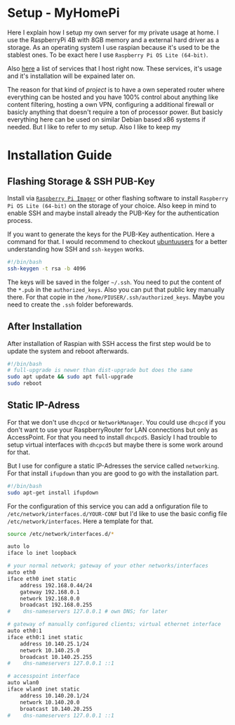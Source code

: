 # Setup - MyHomePi

Here I explain how I setup my own server for my private usage at home. I use the RaspberryPi 4B with 8GB memory and a external hard driver as a storage. As an operating system I use raspian because it's used to be the stablest ones. To be exact here I use `Raspberry Pi OS Lite (64-bit)`.

Also [here](./Resources/SERVICES.md) a list of services that I host right now. These services, it's usage and it's installation will be expained later on.

The reason for that kind of *project* is to have a own seperated router where everything can be hosted and you have 100% control about anything like content filtering, hosting a own VPN, configuring a additional firewall or basicly anything that doesn't require a ton of processor power. But basicly everything here can be used on similar Debian based x86 systems if needed. But I like to refer to my setup. Also I like to keep my 

# Installation Guide

## Flashing Storage & SSH PUB-Key

Install via [`Raspberry Pi Imager`](https://www.raspberrypi.com/software/) or other flashing software to install `Raspberry Pi OS Lite (64-bit)` on the storage of your choice. Also keep in mind to enable SSH and maybe install already the PUB-Key for the authentication process.

If you want to generate the keys for the PUB-Key authentication. Here a command for that. I would recommend to checkout [ubuntuusers](https://wiki.ubuntuusers.de/SSH/) for a better understanding how SSH and `ssh-keygen` works.

```bash
#!/bin/bash
ssh-keygen -t rsa -b 4096
```

The keys will be saved in the folger `~/.ssh`. You need to put the content of the `*.pub` in the `authorized_keys`. Also you can put that public key manually there. For that copie in the `/home/PIUSER/.ssh/authorized_keys`. Maybe you need to create the `.ssh` folder beforewards.

## After Installation

After installation of Raspian with SSH access the first step would be to update the system and reboot afterwards.

```bash
#!/bin/bash
# full-upgrade is newer than dist-upgrade but does the same
sudo apt update && sudo apt full-upgrade
sudo reboot
```

## Static IP-Adress

For that we don't use `dhcpcd` or `NetworkManager`. You could use `dhcpcd` if you don't want to use your RaspberryRouter for LAN connections but only as AccessPoint. For that you need to install `dhcpcd5`. Basicly I had trouble to setup virtual interfaces with `dhcpcd5` but maybe there is some work around for that.

But I use for configure a static IP-Adresses the service called `networking`. For that install `ifupdown` than you are good to go with the installation part.

```bash
#!/bin/bash
sudo apt-get install ifupdown
```

For the configuration of this service you can add a onfiguration file to `/etc/network/interfaces.d/YOUR-CONF` but I'd like to use the basic config file `/etc/network/interfaces`. Here a template for that.

```bash
source /etc/network/interfaces.d/*

auto lo
iface lo inet loopback

# your normal network; gateway of your other networks/interfaces
auto eth0
iface eth0 inet static
    address 192.168.0.44/24
    gateway 192.168.0.1
    network 192.168.0.0
    broadcast 192.168.0.255
#    dns-nameservers 127.0.0.1 # own DNS; for later

# gateway of manually configured clients; virtual ethernet interface
auto eth0:1
iface eth0:1 inet static
    address 10.140.25.1/24
    network 10.140.25.0
    broadcast 10.140.25.255
#    dns-nameservers 127.0.0.1 ::1

# accesspoint interface
auto wlan0
iface wlan0 inet static
    address 10.140.20.1/24
    network 10.140.20.0
    broatcast 10.140.20.255
#    dns-nameservers 127.0.0.1 ::1
```